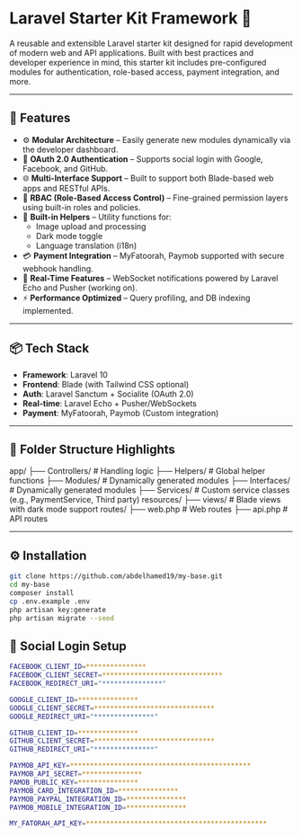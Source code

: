 # Laravel Starter Kit Framework 🚀

A reusable and extensible Laravel starter kit designed for rapid development of modern web and API applications. Built with best practices and developer experience in mind, this starter kit includes pre-configured modules for authentication, role-based access, payment integration, and more.

---

## 🔧 Features

- ⚙️ **Modular Architecture** – Easily generate new modules dynamically via the developer dashboard.
- 👥 **OAuth 2.0 Authentication** – Supports social login with Google, Facebook, and GitHub.
- 🌐 **Multi-Interface Support** – Built to support both Blade-based web apps and RESTful APIs.
- 🛂 **RBAC (Role-Based Access Control)** – Fine-grained permission layers using built-in roles and policies.
- 🧰 **Built-in Helpers** – Utility functions for:
  - Image upload and processing
  - Dark mode toggle
  - Language translation (i18n)
- 💳 **Payment Integration** – MyFatoorah, Paymob supported with secure webhook handling.
- 🔔 **Real-Time Features** – WebSocket notifications powered by Laravel Echo and Pusher (working on).
- ⚡ **Performance Optimized** – Query profiling, and DB indexing implemented.

---

## 📦 Tech Stack

- **Framework**: Laravel 10
- **Frontend**: Blade (with Tailwind CSS optional)
- **Auth**: Laravel Sanctum + Socialite (OAuth 2.0)
- **Real-time**: Laravel Echo + Pusher/WebSockets
- **Payment**: MyFatoorah, Paymob (Custom integration)

---

## 📂 Folder Structure Highlights
app/
├── Controllers/ # Handling logic
├── Helpers/ # Global helper functions
├── Modules/ # Dynamically generated modules
├── Interfaces/ # Dynamically generated modules
├── Services/ # Custom service classes (e.g., PaymentService, Third party)
resources/
├── views/ # Blade views with dark mode support
routes/
├── web.php # Web routes
├── api.php # API routes

---

## ⚙️ Installation

```bash
git clone https://github.com/abdelhamed19/my-base.git
cd my-base
composer install
cp .env.example .env
php artisan key:generate
php artisan migrate --seed
```
## 🔐 Social Login Setup
```bash
FACEBOOK_CLIENT_ID=***************
FACEBOOK_CLIENT_SECRET=******************************
FACEBOOK_REDIRECT_URI="***************"

GOOGLE_CLIENT_ID=***************
GOOGLE_CLIENT_SECRET=******************************
GOOGLE_REDIRECT_URI="***************"

GITHUB_CLIENT_ID=***************
GITHUB_CLIENT_SECRET=******************************
GITHUB_REDIRECT_URI="***************"

PAYMOB_API_KEY=*********************************************
PAYMOB_API_SECRET=***************
PAMOB_PUBLIC_KEY=***************
PAYMOB_CARD_INTEGRATION_ID=***************
PAYMOB_PAYPAL_INTEGRATION_ID=***************
PAYMOB_MOBILE_INTEGRATION_ID=***************

MY_FATORAH_API_KEY=*********************************************

```
